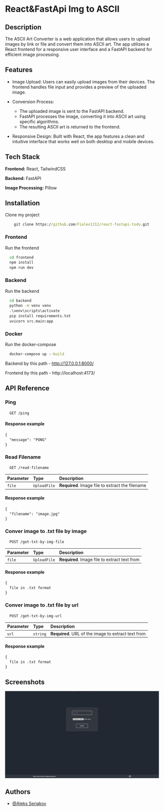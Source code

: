 # React&FastApi Img to ASCII

## Description
The ASCII Art Converter is a web application that allows users to upload images by link or file and convert them into ASCII art. The app utilizes a React frontend for a responsive user interface and a FastAPI backend for efficient image processing.

## Features
- Image Upload: Users can easily upload images from their devices. The frontend handles
  file input and provides a preview of the uploaded image.

- Conversion Process:
  - The uploaded image is sent to the FastAPI backend.
  - FastAPI processes the image, converting it into ASCII art using specific algorithms.
  - The resulting ASCII art is returned to the frontend.

- Responsive Design: Built with React, the app features a clean and intuitive
  interface that works well on both desktop and mobile devices.


## Tech Stack

**Frontend:** React, TailwindCSS

**Backend:** FastAPI

**Image Processing:** Pillow

## Installation

Clone my project
```cmd
    git clone https://github.com/Fialex1212/react-fastapi-todo.git
```

### Frontend
Run the frontend

```bash
  cd frontend
  npm install
  npm run dev
```

### Backend
Run the backend

```cmd
  cd backend
  python -m venv venv
  .\venv\scripts\activate
  pip install requirements.txt
  uvicorn src.main:app
```

### Docker
Run the docker-compose

```cmd
  docker-compose up --build
```

Backend by this path - http://127.0.0.1:8000/

Frontend by this path - http://localhost:4173/

## API Reference

### Ping

```
  GET /ping
```

#### Response example
```
{
  "message": "PONG"
}
```

### Read Filename

```
  GET /read-filename
```

| Parameter | Type       | Description                        |
| :-------- | :--------- | :--------------------------------- |
| `file`    | `UploadFile` | **Required**. Image file to extract the filename |

#### Response example
```
{
  "filename": "image.jpg"
}
```

### Conver image to .txt file by image

```
  POST /get-txt-by-img-file
```

| Parameter | Type       | Description                                      |
| :-------- | :--------- | :----------------------------------------------- |
| `file`    | `UploadFile` | **Required**. Image file to extract text from |

#### Response example
```
{
  file in .txt format
}
```

### Conver image to .txt file by url

```
  POST /get-txt-by-img-url
```

| Parameter | Type     | Description                                  |
| :-------- | :------- | :------------------------------------------- |
| `url`     | `string` | **Required**. URL of the image to extract text from |

#### Response example
```
{
  file in .txt format
}
```


## Screenshots

![Desktop app Screenshot](./images/1.jpg)


## Authors

- [@Aleks Seriakov](https://github.com/Fialex1212)

